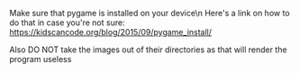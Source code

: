 Make sure that pygame is installed on your device\n
Here's a link on how to do that in case you're not sure: https://kidscancode.org/blog/2015/09/pygame_install/

Also DO NOT take the images out of their directories as that will render the program useless
